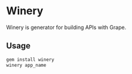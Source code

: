 # Winery

Winery is generator for building APIs with Grape.

## Usage

```bash
gem install winery
winery app_name
```
